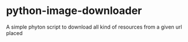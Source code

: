 # python-image-downloader
A simple phyton script to download all kind of resources from a given url placed 
